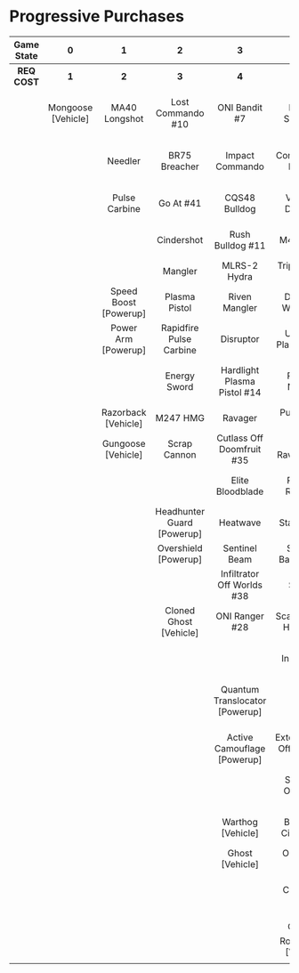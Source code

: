 # Progressive Purchases

| **Game State** |       **0**        |         **1**         |           **2**            |             **3**              |              **4**              |            **5**            |          **6**           |                            |                       |
| :------------: | :----------------: | :-------------------: | :------------------------: | :----------------------------: | :-----------------------------: | :-------------------------: | :----------------------: | :------------------------: | :-------------------: |
|  **REQ COST**  |       **1**        |         **2**         |           **3**            |             **4**              |              **5**              |            **6**            |          **7**           |           **8**            |         **9**         |
|                | Mongoose [Vehicle] |     MA40 Longshot     |     Lost Commando #10      |         ONI Bandit #7          |        Key Off Speed #2         |      Striker Sidekick       |    Banished Bandit #8    |    Guard Off Doisac #40    | Banish Off Balaho #43 |
|                |                    |        Needler        |       BR75 Breacher        |        Impact Commando         |       Convergence Bulldog       |     ONI Battle Rifle #6     |      Headhunter #48      | Artifact Off Tremonius #49 |   Scorpion Shot #47   |
|                |                    |     Pulse Carbine     |         Go At #41          |         CQS48 Bulldog          |       Valor Off Dinh #12        |        Pursuit Hydra        |       Valkyrie #13       |    Stunning Bounty #22     |                       |
|                |                    |                       |         Cindershot         |        Rush Bulldog #11        |            M41 SPNKr            |   Knight Off Zeretus #39    |   The Final Token #25    |    Spartan Sandwich #32    |                       |
|                |                    |                       |          Mangler           |          MLRS-2 Hydra          |        Triple Threat #23        |         M41 Tracker         |    Calcine Disruptor     |      Rushdown Hammer       |                       |
|                |                    | Speed Boost [Powerup] |       Plasma Pistol        |         Riven Mangler          |       Decaying World #21        |       Fuel Rod SPNKr        |  Attack Off Iratus #20   |                            |                       |
|                |                    |  Power Arm [Powerup]  |  Rapidfire Pulse Carbine   |           Disruptor            |      Unbound Plasma Pistol      |       S7 Sniper Rifle       |     Eayn Carbine #18     |      Wraith [Vehicle]      |                       |
|                |                    |                       |        Energy Sword        |  Hardlight Plasma Pistol #14   |        Pinpoint Needler         |   Reward Off Hyperius #46   |   Purging Shock Rifle    |     Scorpion [Vehicle]     |                       |
|                |                    |  Razorback [Vehicle]  |          M247 HMG          |            Ravager             |         Pulse Wave #16          |     S7 Flexfire Sniper      |    Doom Off Reach #30    |                            |                       |
|                |                    |  Gungoose [Vehicle]   |        Scrap Cannon        |   Cutlass Off Doomfruit #35    |       Zealot Ravager #19        |    Arcane Sentinel Beam     | Sentry Off Writh Kul #34 |                            |                       |
|                |                    |                       |                            |        Elite Bloodblade        |         Ravager Rebound         |    Phantom Assassin #26     |    Diminsher of Hope     |                            |                       |
|                |                    |                       | Headhunter Guard [Powerup] |            Heatwave            |          Stalker Rifle          |       Gravity Hammer        | Exterminating Hazard #15 |                            |                       |
|                |                    |                       |    Overshield [Powerup]    |         Sentinel Beam          |      Shot Off Barroth #17       |     Stalker Rifle Ultra     |                          |                            |                       |
|                |                    |                       |                            |   Infiltrator Off Worlds #38   |             Skewer              |         Shock Rifle         |      Wasp [Vehicle]      |                            |                       |
|                |                    |                       |   Cloned Ghost [Vehicle]   |         ONI Ranger #28         |      Scatterbound Heatwave      |      Scout Skewer #27       |    Banshee [Vehicle]     |                            |                       |
|                |                    |                       |                            |                                |     Broken Installation #44     |       Volatile Skewer       |                          |                            |                       |
|                |                    |                       |                            | Quantum Translocator [Powerup] |      Duelist Energy Sword       | Power Off Jega Rdomnai #36  |                          |                            |                       |
|                |                    |                       |                            |  Active Camouflage [Powerup]   | Extermination Off Infection #24 | Defender off Sanghelios #33 |                          |                            |                       |
|                |                    |                       |                            |                                |     Spike Off Ordo 'Mal #37     |                             |                          |                            |                       |
|                |                    |                       |                            |       Warthog [Vehicle]        |      Backdraft Cindershot       |   Health Steal [Powerup]    |                          |                            |                       |
|                |                    |                       |                            |        Ghost [Vehicle]         |         ONI Turret #29          |                             |                          |                            |                       |
|                |                    |                       |                            |                                |        The Champion #31         |  Cloned Banshee [Vehicle]   |                          |                            |                       |
|                |                    |                       |                            |                                |          Plasma Cannon          |                             |                          |                            |                       |
|                |                    |                       |                            |                                |      Rocket Hog [Vehicle]       |                             |                          |                            |                       |
|                |                    |                       |                            |                                |                                 |                             |                          |                            |                       |
